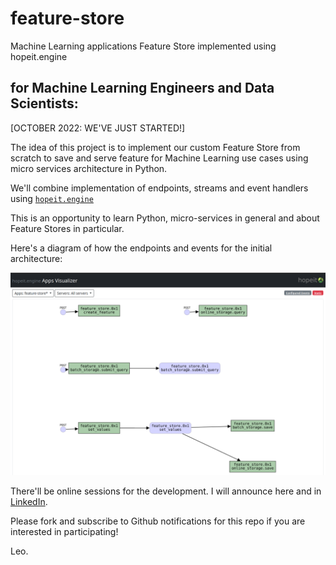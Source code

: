 # feature-store

Machine Learning applications Feature Store implemented using hopeit.engine


## for Machine Learning Engineers and Data Scientists:

[OCTOBER 2022: WE'VE JUST STARTED!]

The idea of this project is to implement our custom Feature Store
from scratch to save and serve feature for Machine Learning use cases
using micro services architecture in Python.

We'll combine implementation of endpoints, streams and event handlers
using [`hopeit.engine`](https://github.com/hopeit-git/hopeit.engine)

This is an opportunity to learn Python, micro-services in general
and about Feature Stores in particular.

Here's a diagram of how the endpoints and events for the initial architecture:

![Diagram](docs/img/apps-visualizer.png)

There'll be online sessions for the development. I will announce here and in [LinkedIn](https://www.linkedin.com/in/leosmerling/).

Please fork and subscribe to Github notifications for this repo if you are interested in participating!

Leo.
